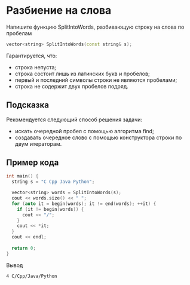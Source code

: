 # Разбиение на слова

Напишите функцию SplitIntoWords, разбивающую строку на слова по пробелам
```cpp
vector<string> SplitIntoWords(const string& s);
```

Гарантируется, что:
- строка непуста;
- строка состоит лишь из латинских букв и пробелов;
- первый и последний символы строки не являются пробелами;
- строка не содержит двух пробелов подряд.

## Подсказка ##
Рекомендуется следующий способ решения задачи:
- искать очередной пробел с помощью алгоритма find;
- создавать очередное слово с помощью конструктора строки по двум итераторам.

## Пример кода ##
```cpp
int main() {
  string s = "C Cpp Java Python";

  vector<string> words = SplitIntoWords(s);
  cout << words.size() << " ";
  for (auto it = begin(words); it != end(words); ++it) {
    if (it != begin(words)) {
      cout << "/";
    }
    cout << *it;
  }
  cout << endl;
  
  return 0;
}
```
Вывод
```commandline
4 С/Cpp/Java/Python
```

